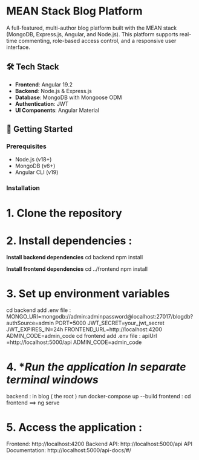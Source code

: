 # MEAN Stack Blog Platform

A full-featured, multi-author blog platform built with the MEAN stack (MongoDB, Express.js, Angular, and Node.js). This platform supports real-time commenting, role-based access control, and a responsive user interface.


## 🛠️ Tech Stack

- **Frontend**: Angular 19.2
- **Backend**: Node.js & Express.js
- **Database**: MongoDB with Mongoose ODM
- **Authentication**: JWT
- **UI Components**: Angular Material

## 🚀 Getting Started

### Prerequisites

- Node.js (v18+)
- MongoDB (v6+)
- Angular CLI (v19)

### Installation

# 1. **Clone the repository**
# 2. **Install dependencies** :
 **Install backend dependencies**
cd backend
npm install

 **Install frontend dependencies**
cd ../frontend
npm install
# 3. **Set up environment variables**
  cd backend add .env file : 
MONGO_URI=mongodb://admin:adminpassword@localhost:27017/blogdb?authSource=admin
PORT=5000
JWT_SECRET=your_jwt_secret
JWT_EXPIRES_IN=24h
FRONTEND_URL=http://localhost:4200
ADMIN_CODE=admin_code
 cd frontend add .env file : 
apiUrl =http://localhost:5000/api
ADMIN_CODE=admin_code
# 4. **Run the application In separate terminal windows*
   backend : in blog ( the root ) run docker-compose up --build 
   frontend : cd frontend ==> ng serve 
# 5. **Access the application** :
  Frontend: http://localhost:4200
  Backend API: http://localhost:5000/api
  API Documentation: http://localhost:5000/api-docs/#/



